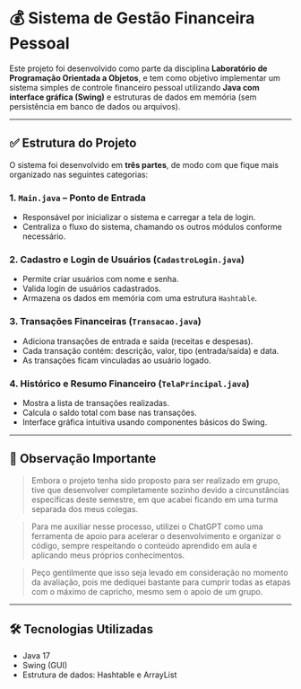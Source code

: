 # 💰 Sistema de Gestão Financeira Pessoal

Este projeto foi desenvolvido como parte da disciplina **Laboratório de Programação Orientada a Objetos**, e tem como objetivo implementar um sistema simples de controle financeiro pessoal utilizando **Java com interface gráfica (Swing)** e estruturas de dados em memória (sem persistência em banco de dados ou arquivos).

---

## ✅ Estrutura do Projeto

O sistema foi desenvolvido em **três partes**, de modo com que fique mais organizado nas seguintes categorias:

### 1. `Main.java` – Ponto de Entrada
- Responsável por inicializar o sistema e carregar a tela de login.
- Centraliza o fluxo do sistema, chamando os outros módulos conforme necessário.

### 2. Cadastro e Login de Usuários (`CadastroLogin.java`)
- Permite criar usuários com nome e senha.
- Valida login de usuários cadastrados.
- Armazena os dados em memória com uma estrutura `Hashtable`.

### 3. Transações Financeiras (`Transacao.java`)
- Adiciona transações de entrada e saída (receitas e despesas).
- Cada transação contém: descrição, valor, tipo (entrada/saída) e data.
- As transações ficam vinculadas ao usuário logado.

### 4. Histórico e Resumo Financeiro (`TelaPrincipal.java`)
- Mostra a lista de transações realizadas.
- Calcula o saldo total com base nas transações.
- Interface gráfica intuitiva usando componentes básicos do Swing.

---

## 🧍 Observação Importante

> Embora o projeto tenha sido proposto para ser realizado em grupo, tive que desenvolver completamente sozinho devido a circunstâncias específicas deste semestre, em que acabei ficando em uma turma separada dos meus colegas.  


> Para me auxiliar nesse processo, utilizei o ChatGPT como uma ferramenta de apoio para acelerar o desenvolvimento e organizar o código, sempre respeitando o conteúdo aprendido em aula e aplicando meus próprios conhecimentos.


> Peço gentilmente que isso seja levado em consideração no momento da avaliação, pois me dediquei bastante para cumprir todas as etapas com o máximo de capricho, mesmo sem o apoio de um grupo.

---

## 🛠️ Tecnologias Utilizadas

- Java 17
- Swing (GUI)
- Estrutura de dados: Hashtable e ArrayList
